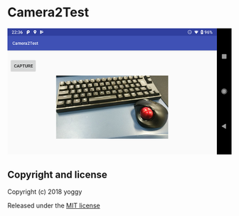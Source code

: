 Camera2Test
====

![img01.png](img01.png)

Copyright and license
----
Copyright (c) 2018 yoggy

Released under the [MIT license](LICENSE.txt)